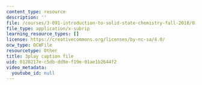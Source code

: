 ```yaml
---
content_type: resource
description: ''
file: /courses/3-091-introduction-to-solid-state-chemistry-fall-2018/0128217ec5dbdd9ef19e01ae1b2644f2_vewtUlemzto.srt
file_type: application/x-subrip
learning_resource_types: []
license: https://creativecommons.org/licenses/by-nc-sa/4.0/
ocw_type: OCWFile
resourcetype: Other
title: 3play caption file
uid: 0128217e-c5db-dd9e-f19e-01ae1b2644f2
video_metadata:
  youtube_id: null
---
```

